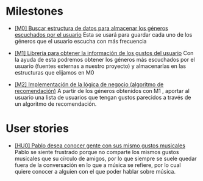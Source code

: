 # Milestones 

- [[M0] Buscar estructura de datos para almacenar los géneros escuchados por el usuario](https://github.com/fjromeero/MusicalFriends/milestone/1)
  Esta se usará para guardar cada uno de los géneros que el usuario escucha con más frecuencia

- [[M1] Librería para obtener la información de los gustos del usuario](https://github.com/fjromeero/MusicalFriends/milestone/2)
  Con la ayuda de esta podremos obtener los géneros más escuchados por el usuario (fuentes externas a nuestro proyecto) y almacenarlas en las estructuras que elijamos en   M0

- [[M2] Implementación de la lógica de negocio (algoritmo de recomendación)](https://github.com/fjromeero/MusicalFriends/milestone/3)
  A partir de los géneros obtenidos con M1 , aportar al usuario una lista de usuarios que tengan gustos parecidos a través de un algoritmo de recomendación.

# User stories

- [[HU0] Pablo desea conocer gente con sus mismo gustos musicales](https://github.com/fjromeero/MusicalFriends/issues/4)
  Pablo se siente frustrado porque no comparte los mismos gustos musicales que su círculo de amigos, por lo que siempre se suele quedar fuera de la conversación en lo  que a música se refiere, por lo cual quiere conocer a alguien con el que poder hablar sobre música.
